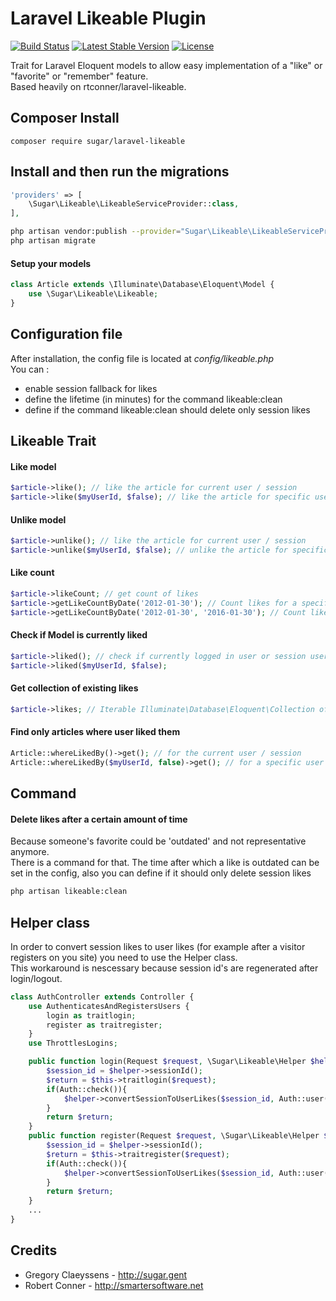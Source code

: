 Laravel Likeable Plugin
============

[![Build Status](https://travis-ci.org/sugar-agency/laravel-likeable.svg?branch=master)](https://travis-ci.org/sugar-agency/laravel-likeable)
[![Latest Stable Version](https://poser.pugx.org/sugar-agency/laravel-likeable/v/stable.svg)](https://packagist.org/packages/sugar-agency/laravel-likeable)
[![License](https://poser.pugx.org/sugar-agency/laravel-likeable/license.svg)](https://packagist.org/packages/sugar-agency/laravel-likeable)

Trait for Laravel Eloquent models to allow easy implementation of a "like" or "favorite" or "remember" feature.  
Based heavily on rtconner/laravel-likeable.


## Composer Install

	composer require sugar/laravel-likeable

## Install and then run the migrations

```php
'providers' => [
	\Sugar\Likeable\LikeableServiceProvider::class,
],
```

```bash
php artisan vendor:publish --provider="Sugar\Likeable\LikeableServiceProvider"
php artisan migrate
```

#### Setup your models

```php
class Article extends \Illuminate\Database\Eloquent\Model {
	use \Sugar\Likeable\Likeable;
}
```

## Configuration file

After installation, the config file is located at *config/likeable.php*  
You can :
* enable session fallback for likes
* define the lifetime (in minutes) for the command likeable:clean
* define if the command likeable:clean should delete only session likes

## Likeable Trait

#### Like model

```php
$article->like(); // like the article for current user / session
$article->like($myUserId, $false); // like the article for specific user
```

#### Unlike model

```php
$article->unlike(); // like the article for current user / session
$article->unlike($myUserId, $false); // unlike the article for specific user
```

#### Like count

```php
$article->likeCount; // get count of likes
$article->getLikeCountByDate('2012-01-30'); // Count likes for a specific date
$article->getLikeCountByDate('2012-01-30', '2016-01-30'); // Count likes for a date range
```

#### Check if Model is currently liked

```php
$article->liked(); // check if currently logged in user or session user liked the article
$article->liked($myUserId, $false);
```

#### Get collection of existing likes

```php
$article->likes; // Iterable Illuminate\Database\Eloquent\Collection of existing likes 
```

#### Find only articles where user liked them
```php
Article::whereLikedBy()->get(); // for the current user / session
Article::whereLikedBy($myUserId, false)->get(); // for a specific user
```

## Command

#### Delete likes after a certain amount of time
Because someone's favorite could be 'outdated' and not representative anymore.  
There is a command for that. The time after which a like is outdated can be set in the config, also you can define if it should only delete session likes
```sh
php artisan likeable:clean
```

## Helper class
In order to convert session likes to user likes (for example after a visitor registers on you site) you need to use the Helper class.  
This workaround is nescessary because session id's are regenerated after login/logout.

```php
class AuthController extends Controller {
    use AuthenticatesAndRegistersUsers {
        login as traitlogin;
        register as traitregister;
    }
    use ThrottlesLogins;

    public function login(Request $request, \Sugar\Likeable\Helper $helper) {
        $session_id = $helper->sessionId();
        $return = $this->traitlogin($request);
        if(Auth::check()){
            $helper->convertSessionToUserLikes($session_id, Auth::user()->id);
        }
        return $return;
    }
    public function register(Request $request, \Sugar\Likeable\Helper $helper){
        $session_id = $helper->sessionId();
        $return = $this->traitregister($request);
        if(Auth::check()){
            $helper->convertSessionToUserLikes($session_id, Auth::user()->id);
        }
        return $return;
    }
    ...
}
```

## Credits
 - Gregory Claeyssens - http://sugar.gent
 - Robert Conner - http://smartersoftware.net

